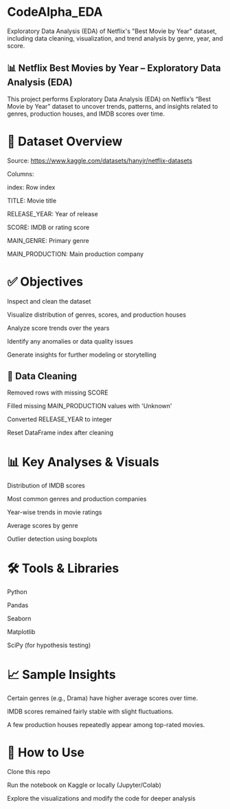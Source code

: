 # CodeAlpha_EDA
Exploratory Data Analysis (EDA) of Netflix's "Best Movie by Year" dataset, including data cleaning, visualization, and trend analysis by genre, year, and score.
## 📊 Netflix Best Movies by Year – Exploratory Data Analysis (EDA)
 This project performs Exploratory Data Analysis (EDA) on Netflix’s “Best Movie by Year” dataset to uncover trends, patterns, and insights related to genres, production houses, and IMDB scores over time.
# 📁 Dataset Overview
Source: https://www.kaggle.com/datasets/hanyjr/netflix-datasets

Columns:

index: Row index

TITLE: Movie title

RELEASE_YEAR: Year of release

SCORE: IMDB or rating score

MAIN_GENRE: Primary genre

MAIN_PRODUCTION: Main production company

# ✅ Objectives
Inspect and clean the dataset

Visualize distribution of genres, scores, and production houses

Analyze score trends over the years

Identify any anomalies or data quality issues

Generate insights for further modeling or storytelling

## 🧹 Data Cleaning
Removed rows with missing SCORE

Filled missing MAIN_PRODUCTION values with 'Unknown'

Converted RELEASE_YEAR to integer

Reset DataFrame index after cleaning

# 📊 Key Analyses & Visuals
Distribution of IMDB scores

Most common genres and production companies

Year-wise trends in movie ratings

Average scores by genre

Outlier detection using boxplots

# 🛠️ Tools & Libraries
Python 

Pandas

Seaborn

Matplotlib

SciPy (for hypothesis testing)

# 📈 Sample Insights
Certain genres (e.g., Drama) have higher average scores over time.

IMDB scores remained fairly stable with slight fluctuations.

A few production houses repeatedly appear among top-rated movies.

# 🚀 How to Use
Clone this repo

Run the notebook on Kaggle or locally (Jupyter/Colab)

Explore the visualizations and modify the code for deeper analysis










